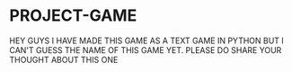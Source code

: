 # PROJECT-GAME
HEY GUYS I HAVE MADE THIS GAME
AS A TEXT GAME IN PYTHON 
BUT I CAN'T GUESS 
THE NAME OF THIS GAME YET.
PLEASE DO SHARE YOUR THOUGHT ABOUT THIS ONE
